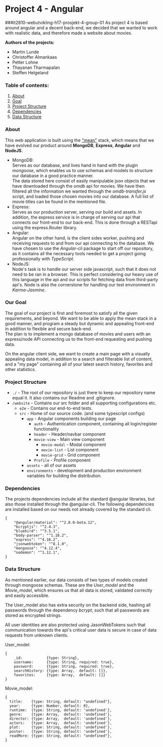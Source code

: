# Project 4 - Angular
###it2810-webutvikling-h17-prosjekt-4-group-01
As project 4 is based around angular and a decent back-end, 
we decided that we wanted to work with realistic data, 
and therefore made a website about movies.  

**Authors of the projects:**
- Martin Lunde
- Christoffer Almankaas
- Petter Lohne
- Thayanan Tharmapalan
- Steffen Helgeland

### Table of contents:
1. [About](#About) 
2. [Goal](#Goal)
3. [Project Structure](#ProjectStructure)
4. [Dependencies](#Dependencies)
5. [Data Structure](#DataStructure)


### About <a name="About"></a>

This web application is built using the ["mean"](http://mean.io) stack, 
which means that we have evolved our product around **MongoDB**, **Express**, 
**Angular** and **NodeJS**.  
- MongoDB:  
    Serves as our database, and lives hand in hand with the plugin _mongoose_, 
    which enables us to use schemas and models to structure our database in a good 
    practice manner.  
    The data stored here consist of easily manipulable json objects that we have 
    downloaded through the _omdb_ api for movies. We have then filtered all the
    information we wanted through the _omdb-transfer.js_ script, and loaded those
    chosen movies into our database. A full list of movie titles can be found in the
    mentioned file.
- Express:  
    Serves as our production server, serving our build and assets. In addition,
    the express service is in charge of serving our api that connects our front-end to
    our back-end. This is done through a RESTapi using the express.Router library.
- Angular:  
    Angular on the other hand, is the client sides worker, pushing and receiving requests
    to and from our api connecting to the database. We have chosen to use the
    _Angular-cli_ package to start off our repository, as it contains all the necessary
    tools needed to get a project going professionally with _TypeScript_.
- NodeJS:  
    Node's task is to handle our server side javascript, such that it does not need to
    be ran in a browser. This is perfect considering our heavy use of this language in
    the api and our scripts for fetching data from third-party api's. Node is also the 
    cornerstone for handling our test environment in _Karma-Jasmine_.
    
### Our Goal <a name="Goal"></a>
The goal of our project is first and foremost to satisfy all the given requirements, 
and beyond. We want to be able to apply the mean stack in a good manner, and program a 
steady but dynamic and appealing front-end in addition to flexible and secure back-end.  
The plan is to implement a mongo database of movies and users with an express/node API
connecting us to the front-end requesting and pushing data.

On the angular client side, we want to create a main page with a visually appealing data
model, in addition to a search and filterable list of content, and a "my page"
containing all of your latest search history, favorites and other statistics. 
    
### Project Structure <a name="ProjectStructure"></a>

- `./` - The root of our repository is just there to keep our repository name equal it. 
It also contains our Readme and .gitignore.
- `/website` - Contains our src folder and all supporting configurations etc.
    - `e2e` - Contains our end-to-end tests.
    - `src` - Home of our source code. (and some typescript configs)
        - `app` - Angular components building our page  
            - `auth` - Authentication component, containing all login/register functionality
            - `header` - Header/navbar component
            - `movie-view` - Main view component
                - `movie-modal` - Modal component
                - `movie-list` - List component
                - `movie-grid` - Grid component
            - `Profile` - Profile component
        - `assets` - all of our assets
        - `environments` - development and production environment variables for
        building the distribution.
        
### Dependencies <a name="Dependencies"></a>
The projects dependencies include all the standard @angular libraries, but also those installed through
the @angular-cli. The following dependencies are installed based on our needs not already covered by the standard cli.

```
{
    "@angular/material": "^2.0.0-beta.12",
    "bcryptjs": "^2.4.3",
    "bluebird": "^3.5.1",
    "body-parser": "^1.18.2",
    "express": "^4.16.2",
    "jsonwebtoken": "^8.1.0",
    "mongoose": "^4.12.4",
    "nodemon": "^1.12.1",
}
```

### Data Structure <a name="DataStructure"></a>
As mentioned earlier, our data consists of two types of models created through mongoose schemas.
These are the _User_model_ and the _Movie_model_, which ensures us that all data is stored,
validated correctly and easily accessible.

The User_model also has extra security on the backend side, hashing all passwords through the 
dependency _bcrypt_, such that all passwords are stored as
encrypted strings.

All user identities are also protected using JasonWebTokens such that communication towards
the api's critical user data is secure in case of data requests from unknown clients.

User_model:  
```
{
    _id:           {type: String},
    username:      {type: String, required: true},
    password:      {type: String, required: true},
    searchHistory: {type: Array,  default: []},
    favorites:     {type: Array,  default: []}
}
```

Movie_model:
```
{ 
  title:    {type: String, default: "undefined"},
  year:     {type: Number, default: 0},
  runtime:  {type: String, default: 'undefined'},
  genre:    {type: Array,  default: 'undefined'},
  director: {type: Array,  default: 'undefined'},
  actors:   {type: Array,  default: 'undefined'},
  plot:     {type: String, default: 'undefined'},
  poster:   {type: String, default: 'undefined'},
  readMore: {type: String, default: "undefined"},
}
```